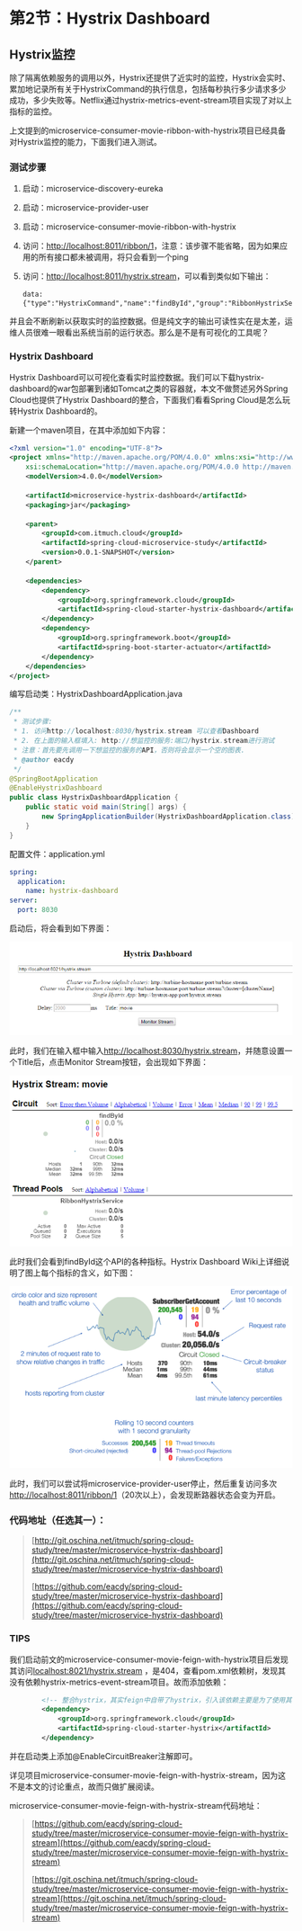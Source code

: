 # 第2节：Hystrix Dashboard



## Hystrix监控

除了隔离依赖服务的调用以外，Hystrix还提供了近实时的监控，Hystrix会实时、累加地记录所有关于HystrixCommand的执行信息，包括每秒执行多少请求多少成功，多少失败等。Netflix通过hystrix-metrics-event-stream项目实现了对以上指标的监控。

上文提到的microservice-consumer-movie-ribbon-with-hystrix项目已经具备对Hystrix监控的能力，下面我们进入测试。



### 测试步骤

1. 启动：microservice-discovery-eureka

2. 启动：microservice-provider-user

3. 启动：microservice-consumer-movie-ribbon-with-hystrix

4. 访问：[http://localhost:8011/ribbon/1](http://localhost:8011/ribbon/1)，注意：该步骤不能省略，因为如果应用的所有接口都未被调用，将只会看到一个ping

5. 访问：[http://localhost:8011/hystrix.stream](http://localhost:8011/hystrix.stream)，可以看到类似如下输出：

   ```
   data: {"type":"HystrixCommand","name":"findById","group":"RibbonHystrixService","currentTime":1472658867784,"isCircuitBreakerOpen":false,"errorPercentage":0,"errorCount":0,"requestCount":0,"rollingCountBadRequests":0....}
   ```

并且会不断刷新以获取实时的监控数据。但是纯文字的输出可读性实在是太差，运维人员很难一眼看出系统当前的运行状态。那么是不是有可视化的工具呢？



### Hystrix Dashboard

Hystrix Dashboard可以可视化查看实时监控数据。我们可以下载hystrix-dashboard的war包部署到诸如Tomcat之类的容器就，本文不做赘述另外Spring Cloud也提供了Hystrix Dashboard的整合，下面我们看看Spring Cloud是怎么玩转Hystrix Dashboard的。

新建一个maven项目，在其中添加如下内容：

```xml
<?xml version="1.0" encoding="UTF-8"?>
<project xmlns="http://maven.apache.org/POM/4.0.0" xmlns:xsi="http://www.w3.org/2001/XMLSchema-instance"
	xsi:schemaLocation="http://maven.apache.org/POM/4.0.0 http://maven.apache.org/xsd/maven-4.0.0.xsd">
	<modelVersion>4.0.0</modelVersion>

	<artifactId>microservice-hystrix-dashboard</artifactId>
	<packaging>jar</packaging>

	<parent>
		<groupId>com.itmuch.cloud</groupId>
		<artifactId>spring-cloud-microservice-study</artifactId>
		<version>0.0.1-SNAPSHOT</version>
	</parent>

	<dependencies>
		<dependency>
			<groupId>org.springframework.cloud</groupId>
			<artifactId>spring-cloud-starter-hystrix-dashboard</artifactId>
		</dependency>
		<dependency>
			<groupId>org.springframework.boot</groupId>
			<artifactId>spring-boot-starter-actuator</artifactId>
		</dependency>
	</dependencies>
</project>
```

编写启动类：HystrixDashboardApplication.java

```java
/**
 * 测试步骤:
 * 1. 访问http://localhost:8030/hystrix.stream 可以查看Dashboard
 * 2. 在上面的输入框填入: http://想监控的服务:端口/hystrix.stream进行测试
 * 注意：首先要先调用一下想监控的服务的API，否则将会显示一个空的图表.
 * @author eacdy
 */
@SpringBootApplication
@EnableHystrixDashboard
public class HystrixDashboardApplication {
	public static void main(String[] args) {
		new SpringApplicationBuilder(HystrixDashboardApplication.class).web(true).run(args);
	}
}
```

配置文件：application.yml

```yaml
spring:
  application:
    name: hystrix-dashboard
server:
  port: 8030
```

启动后，将会看到如下界面：

![Hystrix Dashboard](images/hystrix-dashboard-1.png)

此时，我们在输入框中输入[http://localhost:8030/hystrix.stream](http://localhost:8030/hystrix.stream)，并随意设置一个Title后，点击Monitor Stream按钮，会出现如下界面：

![Hystrix Dashboard 监控](images/hystrix-dashboard-2.png)

此时我们会看到findById这个API的各种指标。Hystrix Dashboard Wiki上详细说明了图上每个指标的含义，如下图：

![Hystrix Dashboard pic description](images/hystrix-dashboard-3.png)

此时，我们可以尝试将microservice-provider-user停止，然后重复访问多次[http://localhost:8011/ribbon/1](http://localhost:8011/ribbon/1)（20次以上），会发现断路器状态会变为开启。



### 代码地址（任选其一）：

>[http://git.oschina.net/itmuch/spring-cloud-study/tree/master/microservice-hystrix-dashboard](http://git.oschina.net/itmuch/spring-cloud-study/tree/master/microservice-hystrix-dashboard)
>
>[https://github.com/eacdy/spring-cloud-study/tree/master/microservice-hystrix-dashboard](https://github.com/eacdy/spring-cloud-study/tree/master/microservice-hystrix-dashboard)



### TIPS

我们启动前文的microservice-consumer-movie-feign-with-hystrix项目后发现其访问[localhost:8021/hystrix.stream](localhost:8021/hystrix.stream) ，是404，查看pom.xml依赖树，发现其没有依赖hystrix-metrics-event-stream项目。故而添加依赖：

```xml
		<!-- 整合hystrix，其实feign中自带了hystrix，引入该依赖主要是为了使用其中的hystrix-metrics-event-stream，用于dashboard -->
		<dependency>
			<groupId>org.springframework.cloud</groupId>
			<artifactId>spring-cloud-starter-hystrix</artifactId>
		</dependency>
```

并在启动类上添加@EnableCircuitBreaker注解即可。

详见项目microservice-consumer-movie-feign-with-hystrix-stream，因为这不是本文的讨论重点，故而只做扩展阅读。

microservice-consumer-movie-feign-with-hystrix-stream代码地址：

>[https://github.com/eacdy/spring-cloud-study/tree/master/microservice-consumer-movie-feign-with-hystrix-stream](https://github.com/eacdy/spring-cloud-study/tree/master/microservice-consumer-movie-feign-with-hystrix-stream)
>
>[https://git.oschina.net/itmuch/spring-cloud-study/tree/master/microservice-consumer-movie-feign-with-hystrix-stream](https://git.oschina.net/itmuch/spring-cloud-study/tree/master/microservice-consumer-movie-feign-with-hystrix-stream)

